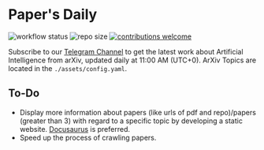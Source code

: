 # Paper's Daily

![workflow status](https://github.com/magicgh/papers-daily/actions/workflows/arxiv.yml/badge.svg)  ![repo size](https://img.shields.io/github/repo-size/magicgh/papers-daily)  [![contributions welcome](https://img.shields.io/badge/contributions-welcome-brightgreen.svg?style=flat)](https://github.com/magicgh/daily-arxiv-bot/issues)
    
Subscribe to our [Telegram Channel](https://t.me/papers_daily) to get the latest work about Artificial Intelligence from arXiv, updated daily at 11:00 AM (UTC+0). ArXiv Topics are located in the `./assets/config.yaml`.

## To-Do
* Display more information about papers (like urls of pdf and repo)/papers (greater than 3) with regard to a specific topic by developing a static website. [Docusaurus](https://github.com/facebook/docusaurus) is preferred.
* Speed up the process of crawling papers.  


